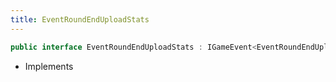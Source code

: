 ```yaml
---
title: EventRoundEndUploadStats
---
```


```csharp
public interface EventRoundEndUploadStats : IGameEvent<EventRoundEndUploadStats>
```

- Implements

